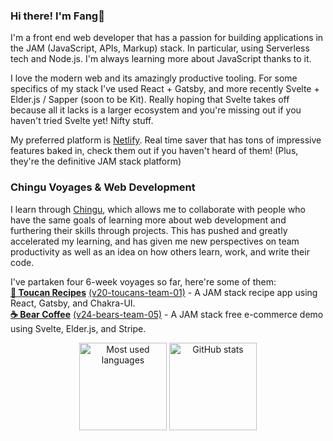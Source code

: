 ### Hi there! I'm Fang🦁

I'm a front end web developer that has a passion for building applications in the JAM (JavaScript, APIs, Markup) stack. In particular, using Serverless tech and Node.js. I'm always learning more about JavaScript thanks to it.

I love the modern web and its amazingly productive tooling. For some specifics of my stack I've used React + Gatsby, and more recently Svelte + Elder.js / Sapper (soon to be Kit). Really hoping that Svelte takes off because all it lacks is a larger ecosystem and you're missing out if you haven't tried Svelte yet! Nifty stuff.

My preferred platform is [Netlify](https://www.netlify.com/). Real time saver that has tons of impressive features baked in, check them out if you haven't heard of them! (Plus, they're the definitive JAM stack platform) 

### Chingu Voyages & Web Development

I learn through [Chingu](https://www.chingu.io/), which allows me to collaborate with people who have the same goals of learning more about web development and furthering their skills through projects. This has pushed and greatly accelerated my learning, and has given me new perspectives on team productivity as well as an idea on how others learn, work, and write their code. 

I've partaken four 6-week voyages so far, here're some of them:  
[**📃 Toucan Recipes**](https://toucanrecipes.netlify.app/) [(v20-toucans-team-01)](https://github.com/chingu-voyages/v20-toucans-team-01)  - A JAM stack recipe app using React, Gatsby, and Chakra-UI.  
[**☕ Bear Coffee**](https://bearcoffee.netlify.app/) [(v24-bears-team-05)](https://github.com/chingu-voyages/v24-bears-team-05)  - A JAM stack free e-commerce demo using Svelte, Elder.js, and Stripe.

<p align="center">
  <img height="140" src="https://github-readme-stats.vercel.app/api/top-langs/?username=armchair-traveller&layout=compact&hide=makefile&theme=nord" alt="Most used languages" />
  <img height="140" src="https://github-readme-stats.vercel.app/api?username=armchair-traveller&show_icons=true&count_private=true&hide=stars,prs&theme=nord" alt="GitHub stats" />
</p>
